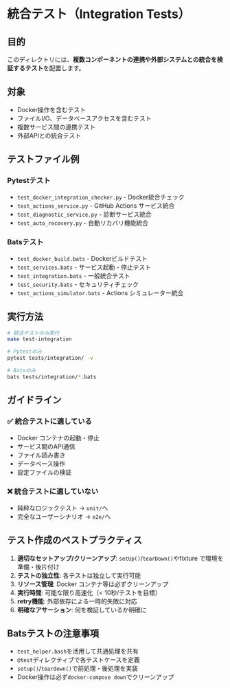 # 統合テスト（Integration Tests）

## 目的

このディレクトリには、**複数コンポーネントの連携や外部システムとの統合を検証するテスト**を配置します。

## 対象

- Docker操作を含むテスト
- ファイルI/O、データベースアクセスを含むテスト
- 複数サービス間の連携テスト
- 外部APIとの統合テスト

## テストファイル例

### Pytestテスト

- `test_docker_integration_checker.py` - Docker統合チェック
- `test_actions_service.py` - GitHub Actions サービス統合
- `test_diagnostic_service.py` - 診断サービス統合
- `test_auto_recovery.py` - 自動リカバリ機能統合

### Batsテスト

- `test_docker_build.bats` - Dockerビルドテスト
- `test_services.bats` - サービス起動・停止テスト
- `test_integration.bats` - 一般統合テスト
- `test_security.bats` - セキュリティチェック
- `test_actions_simulator.bats` - Actions シミュレーター統合

## 実行方法

```bash
# 統合テストのみ実行
make test-integration

# Pytestのみ
pytest tests/integration/ -v

# Batsのみ
bats tests/integration/*.bats
```

## ガイドライン

### ✅ 統合テストに適している

- Docker コンテナの起動・停止
- サービス間のAPI通信
- ファイル読み書き
- データベース操作
- 設定ファイルの検証

### ❌ 統合テストに適していない

- 純粋なロジックテスト → `unit/`へ
- 完全なユーザーシナリオ → `e2e/`へ

## テスト作成のベストプラクティス

1. **適切なセットアップ/クリーンアップ**: `setUp()`/`tearDown()`やfixture
で環境を準備・後片付け
2. **テストの独立性**: 各テストは独立して実行可能
3. **リソース管理**: Docker コンテナ等は必ずクリーンアップ
4. **実行時間**: 可能な限り高速化（< 10秒/テストを目標）
5. **retry機能**: 外部依存による一時的失敗に対応
6. **明確なアサーション**: 何を検証しているか明確に

## Batsテストの注意事項

- `test_helper.bash`を活用して共通処理を共有
- `@test`ディレクティブで各テストケースを定義
- `setup()`/`teardown()`で前処理・後処理を実装
- Docker操作は必ず`docker-compose down`でクリーンアップ
